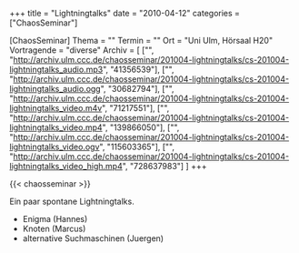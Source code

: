 +++
title = "Lightningtalks"
date = "2010-04-12"
categories = ["ChaosSeminar"]

[ChaosSeminar]
Thema = ""
Termin = ""
Ort = "Uni Ulm, Hörsaal H20"
Vortragende = "diverse"
Archiv = [
	["", "http://archiv.ulm.ccc.de/chaosseminar/201004-lightningtalks/cs-201004-lightningtalks_audio.mp3", "41356539"],
	["", "http://archiv.ulm.ccc.de/chaosseminar/201004-lightningtalks/cs-201004-lightningtalks_audio.ogg", "30682794"],
	["", "http://archiv.ulm.ccc.de/chaosseminar/201004-lightningtalks/cs-201004-lightningtalks_video.m4v", "71217551"],
	["", "http://archiv.ulm.ccc.de/chaosseminar/201004-lightningtalks/cs-201004-lightningtalks_video.mp4", "139866050"],
	["", "http://archiv.ulm.ccc.de/chaosseminar/201004-lightningtalks/cs-201004-lightningtalks_video.ogv", "115603365"],
	["", "http://archiv.ulm.ccc.de/chaosseminar/201004-lightningtalks/cs-201004-lightningtalks_video_high.mp4", "728637983"]
	]
+++

{{< chaosseminar >}}

Ein paar spontane Lightningtalks.

- Enigma (Hannes)
- Knoten (Marcus)
- alternative Suchmaschinen (Juergen)
